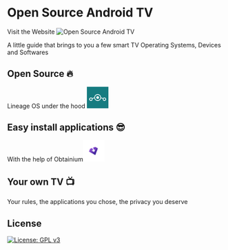 # Open Source Android TV

Visit the Website ![Open Source Android TV](https://copper-gio.github.io/Open-Source-Android-TV/)

A little guide that brings to you a few smart TV Operating Systems, Devices and Softwares

## Open Source :fire:

Lineage OS under the hood [<img title="" src="https://raw.githubusercontent.com/Copper-Gio/Open-Source-Android-TV/main/assets/Lineageos_logo.png" alt="LineageOS" width="50">](https://lineageos.org/)



## Easy install applications :sunglasses:

With the help of  Obtainium[<img title="" src="https://raw.githubusercontent.com/Copper-Gio/Open-Source-Android-TV/main/assets/obtainium.svg" alt="Obtainium" width="50">]([https://obtainium.imranr.dev/](https://obtainium.imranr.dev/))



## Your own TV :tv:
Your rules, the applications you chose, the privacy you deserve

## License
[![License: GPL v3](https://img.shields.io/badge/License-GPLv3-blue.svg)](https://www.gnu.org/licenses/gpl-3.0)
